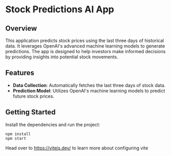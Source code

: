 # Stock Predictions AI App

## Overview
This application predicts stock prices using the last three days of historical data. It leverages OpenAI's advanced machine learning models to generate predictions. The app is designed to help investors make informed decisions by providing insights into potential stock movements.

## Features
- **Data Collection**: Automatically fetches the last three days of stock data.
- **Prediction Model**: Utilizes OpenAI's machine learning models to predict future stock prices.

## Getting Started
Install the dependencies and run the project:
```
npm install
npm start
```

Head over to https://vitejs.dev/ to learn more about configuring vite
